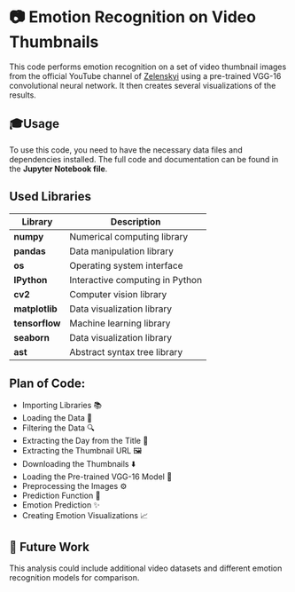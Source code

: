 # 📷 Emotion Recognition on Video Thumbnails

This code performs emotion recognition on a set of video thumbnail images from the official YouTube channel of [Zelenskyi](https://www.youtube.com/@Zelenskyy_President) using a pre-trained VGG-16 convolutional neural network. It then creates several visualizations of the results.

## 🎓Usage

To use this code, you need to have the necessary data files and dependencies installed. The full code and documentation can be found in the **Jupyter Notebook file**.

## Used Libraries

| **Library** | **Description** |
| --- | --- |
| **numpy** | Numerical computing library |
| **pandas** | Data manipulation library |
| **os** | Operating system interface |
| **IPython** | Interactive computing in Python |
| **cv2** | Computer vision library |
| **matplotlib** | Data visualization library |
| **tensorflow** | Machine learning library |
| **seaborn** | Data visualization library |
| **ast** | Abstract syntax tree library |

## Plan of Code:

- Importing Libraries 📚
- Loading the Data 📂
- Filtering the Data 🔍
- Extracting the Day from the Title 📅
- Extracting the Thumbnail URL 🖼️
- Downloading the Thumbnails ⬇️
- Loading the Pre-trained VGG-16 Model 🧠
- Preprocessing the Images ⚙️
- Prediction Function 🔮
- Emotion Prediction ✨
- Creating Emotion Visualizations 📈

## 🚀 Future Work

This analysis could include additional video datasets and different emotion recognition models for comparison.

